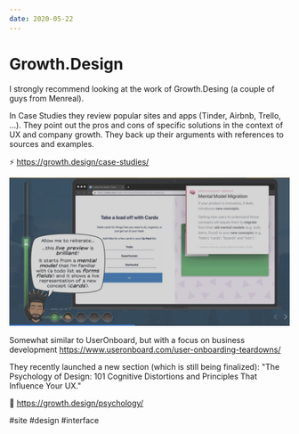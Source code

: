 ```yaml
---
date: 2020-05-22
---
```


# Growth.Design

I strongly recommend looking at the work of Growth.Desing (a couple of guys from Menreal).

In Case Studies they review popular sites and apps (Tinder, Airbnb, Trello, ...).
They point out the pros and cons of specific solutions in the context of UX and company growth.
They back up their arguments with references to sources and examples.

⚡️ https://growth.design/case-studies/

![Growth.Design screenshot](growth.design.jpeg "Growth.Design screenshot")

Somewhat similar to UserOnboard, but with a focus on business development
https://www.useronboard.com/user-onboarding-teardowns/

They recently launched a new section (which is still being finalized): "The Psychology of Design: 101 Cognitive Distortions and Principles That Influence Your UX."

🧠 https://growth.design/psychology/

#site #design #interface
